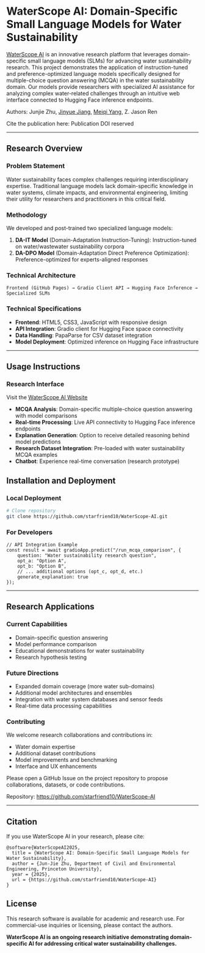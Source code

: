 # WaterScope AI: Domain-Specific Small Language Models for Water Sustainability

[WaterScope AI](https://starfriend10.github.io/WaterScope-AI) is an innovative research platform that leverages domain-specific small language models (SLMs) for advancing water sustainability research. This project demonstrates the application of instruction-tuned and preference-optimized language models specifically designed for multiple-choice question answering (MCQA) in the water sustainability domain. Our models provide researchers with specialized AI assistance for analyzing complex water-related challenges through an intuitive web interface connected to Hugging Face inference endpoints.

Authors: Junjie Zhu, [Jinyue Jiang](https://github.com/yinxisang97), [Meiqi Yang](https://github.com/meiqiyang53), Z. Jason Ren

Cite the publication here: Publication DOI reserved

---
## Research Overview

### Problem Statement
Water sustainability faces complex challenges requiring interdisciplinary expertise. Traditional language models lack domain-specific knowledge in water systems, climate impacts, and environmental engineering, limiting their utility for researchers and practitioners in this critical field.

### Methodology
We developed and post-trained two specialized language models:

1. **DA-IT Model** (Domain-Adaptation Instruction-Tuning): Instruction-tuned on water/wastewater sustainability corpora
2. **DA-DPO Model** (Domain-Adaptation Direct Preference Optimization): Preference-optimized for experts-aligned responses

### Technical Architecture
```
Frontend (GitHub Pages) → Gradio Client API → Hugging Face Inference → Specialized SLMs
```

### Technical Specifications
- **Frontend**: HTML5, CSS3, JavaScript with responsive design
- **API Integration**: Gradio client for Hugging Face space connectivity
- **Data Handling**: PapaParse for CSV dataset integration
- **Model Deployment**: Optimized inference on Hugging Face infrastructure

---

## Usage Instructions

### Research Interface
Visit the [WaterScope AI Website](https://starfriend10.github.io/WaterScope-AI)
- **MCQA Analysis**: Domain-specific multiple-choice question answering with model comparisons
- **Real-time Processing**: Live API connectivity to Hugging Face inference endpoints
- **Explanation Generation**: Option to receive detailed reasoning behind model predictions
- **Research Dataset Integration**: Pre-loaded with water sustainability MCQA examples
- **Chatbot**: Experience real-time conversation (research prototype)

## Installation and Deployment

### Local Deployment
```bash
# Clone repository
git clone https://github.com/starfriend10/WaterScope-AI.git
```

### For Developers
    // API Integration Example
    const result = await gradioApp.predict("/run_mcqa_comparison", {
        question: "Water sustainability research question",
        opt_a: "Option A",
        opt_b: "Option B",
        // ... additional options (opt_c, opt_d, etc.)
        generate_explanation: true
    });

---

## Research Applications

### Current Capabilities
- Domain-specific question answering
- Model performance comparison
- Educational demonstrations for water sustainability
- Research hypothesis testing

### Future Directions
- Expanded domain coverage (more water sub-domains)
- Additional model architectures and ensembles
- Integration with water system databases and sensor feeds
- Real-time data processing capabilities

### Contributing
We welcome research collaborations and contributions in:
- Water domain expertise
- Additional dataset contributions
- Model improvements and benchmarking
- Interface and UX enhancements

Please open a GitHub Issue on the project repository to propose collaborations, datasets, or code contributions.

Repository: https://github.com/starfriend10/WaterScope-AI

---

## Citation
If you use WaterScope AI in your research, please cite:

    @software{WaterScopeAI2025,
      title = {WaterScope AI: Domain-Specific Small Language Models for Water Sustainability},
      author = {Jun-Jie Zhu, Department of Civil and Environmental Engineering, Princeton University},
      year = {2025},
      url = {https://github.com/starfriend10/WaterScope-AI}
    }


## License
This research software is available for academic and research use.
For commercial-use inquiries or licensing, please contact the authors.


**WaterScope AI is an ongoing research initiative demonstrating domain-specific AI for addressing critical water sustainability challenges.**




















